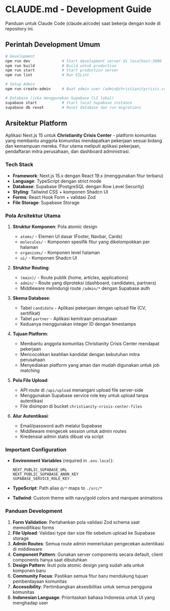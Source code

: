 # CLAUDE.md - Development Guide

Panduan untuk Claude Code (claude.ai/code) saat bekerja dengan kode di repository ini.

## Perintah Development Umum

```bash
# Development
npm run dev              # Start development server di localhost:3000
npm run build            # Build untuk production
npm run start            # Start production server
npm run lint             # Run ESLint

# Setup Admin
npm run create-admin     # Buat admin user (admin@christianitycrisis.com / ccc2025admin)

# Database (jika menggunakan Supabase CLI lokal)
supabase start           # Start local Supabase instance
supabase db reset        # Reset database dan run migrations
```

## Arsitektur Platform

Aplikasi Next.js 15 untuk **Christianity Crisis Center** - platform komunitas yang membantu anggota komunitas mendapatkan pekerjaan sesuai bidang dan kemampuan mereka. Fitur utama meliputi aplikasi pekerjaan, pendaftaran mitra perusahaan, dan dashboard administrasi.

### Tech Stack

- **Framework**: Next.js 15.x dengan React 19.x (menggunakan fitur terbaru)
- **Language**: TypeScript dengan strict mode
- **Database**: Supabase (PostgreSQL dengan Row Level Security)
- **Styling**: Tailwind CSS + komponen Shadcn UI
- **Forms**: React Hook Form + validasi Zod
- **File Storage**: Supabase Storage

### Pola Arsitektur Utama

1. **Struktur Komponen**: Pola atomic design
   - `atoms/` - Elemen UI dasar (Footer, Navbar, Cards)
   - `molecules/` - Komponen spesifik fitur yang dikelompokkan per halaman
   - `organisms/` - Komponen level halaman
   - `ui/` - Komponen Shadcn UI

2. **Struktur Routing**:
   - `(main)/` - Route publik (home, articles, applications)
   - `admin/` - Route yang diproteksi (dashboard, candidates, partners)
   - Middleware melindungi route `/admin/*` dengan Supabase auth

3. **Skema Database**:
   - Tabel `candidate` - Aplikasi pekerjaan dengan upload file (CV, sertifikat)
   - Tabel `partner` - Aplikasi kemitraan perusahaan
   - Keduanya menggunakan integer ID dengan timestamps

4. **Tujuan Platform**:
   - Membantu anggota komunitas Christianity Crisis Center mendapat pekerjaan
   - Mencocokkan keahlian kandidat dengan kebutuhan mitra perusahaan
   - Menyediakan platform yang aman dan mudah digunakan untuk job matching

5. **Pola File Upload**:
   - API route di `/api/upload` menangani upload file server-side
   - Menggunakan Supabase service role key untuk upload tanpa autentikasi
   - File disimpan di bucket `christianity-crisis-center-files`

6. **Alur Autentikasi**:
   - Email/password auth melalui Supabase
   - Middleware mengecek session untuk admin routes
   - Kredensial admin statis dibuat via script

### Important Configuration

- **Environment Variables** (required in `.env.local`):

  ```
  NEXT_PUBLIC_SUPABASE_URL
  NEXT_PUBLIC_SUPABASE_ANON_KEY
  SUPABASE_SERVICE_ROLE_KEY
  ```

- **TypeScript**: Path alias `@/*` maps to `./src/*`

- **Tailwind**: Custom theme with navy/gold colors and marquee animations

### Panduan Development

1. **Form Validation**: Pertahankan pola validasi Zod schema saat memodifikasi forms
2. **File Upload**: Validasi type dan size file sebelum upload ke Supabase storage
3. **Admin Routes**: Semua route admin memerlukan pengecekan autentikasi di middleware
4. **Component Pattern**: Gunakan server components secara default, client components hanya saat dibutuhkan
5. **Design Pattern**: Ikuti pola atomic design yang sudah ada untuk komponen baru
6. **Community Focus**: Pastikan semua fitur baru mendukung tujuan pemberdayaan komunitas
7. **Accessibility**: Pertimbangkan aksesibilitas untuk semua pengguna komunitas
8. **Indonesian Language**: Prioritaskan bahasa Indonesia untuk UI yang menghadap user
